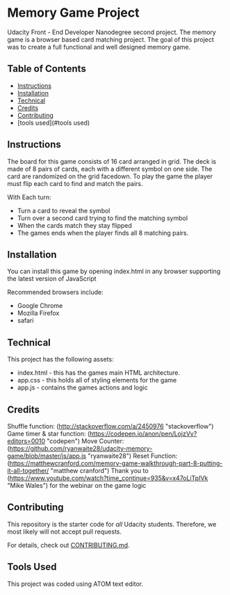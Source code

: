 # Memory Game Project

Udacity Front - End Developer Nanodegree second project. The memory game is a browser based card matching project. The goal of this project was to create a full functional and well designed memory game.

## Table of Contents

* [Instructions](#instructions)
* [Installation](#installation)
* [Technical](#technical)
* [Credits](#credits)
* [Contributing](#contributing)
* [tools used](#tools used)

## Instructions

The board for this game consists of 16 card arranged in  grid. The deck is made of 8 pairs of cards, each with a different symbol on one side. The card are randomized on the grid facedown. To play the game the player must flip each card to find and match the pairs.

With Each turn:
* Turn a card to reveal the symbol
* Turn over a second card trying to find the matching symbol
* When the cards match they stay flipped
* The games ends when the player finds all 8 matching pairs.

## Installation

You can install this game by opening index.html in any browser supporting the latest version of JavaScript

Recommended browsers include:
* Google Chrome
* Mozilla Firefox
* safari

## Technical 

This project has the following assets:
* index.html - this has the games main HTML architecture.
* app.css - this holds all of styling elements for the game
* app.js - contains the games actions and logic

## Credits

Shuffle function: (http://stackoverflow.com/a/2450976 "stackoverflow")
Game timer & star function: (https://codepen.io/anon/pen/LojzVv?editors=0010 "codepen")
Move Counter: (https://github.com/ryanwaite28/udacity-memory-game/blob/master/js/app.js "ryanwaite28")
Reset Function: (https://matthewcranford.com/memory-game-walkthrough-part-8-putting-it-all-together/ "matthew cranford")
Thank you to (https://www.youtube.com/watch?time_continue=935&v=x47oLiTpIVk "Mike Wales") for the webinar on the game logic


## Contributing

This repository is the starter code for _all_ Udacity students. Therefore, we most likely will not accept pull requests.

For details, check out [CONTRIBUTING.md](CONTRIBUTING.md).

## Tools Used

This project was coded using ATOM text editor.

